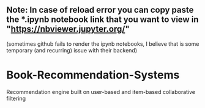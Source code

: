 ## Note: In case of reload error you can copy paste the *.ipynb notebook link that you want to view in "https://nbviewer.jupyter.org/"
(sometimes github fails to render the ipynb notebooks, I believe that is some temporary (and recurring) issue with their backend)

# Book-Recommendation-Systems
Recommendation engine built on user-based and item-based collaborative filtering 
